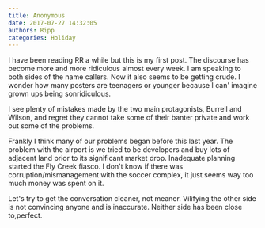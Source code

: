 ```yaml
---
title: Anonymous
date: 2017-07-27 14:32:05
authors: Ripp
categories: Holiday
---
```


 I have been reading RR a while but this is my first post. The discourse has become more and more ridiculous almost every week. I am speaking to both sides of the name callers.
Now it also seems to be getting crude. I wonder how many posters are teenagers or younger because I can' imagine grown ups being sonridiculous.

I see plenty of mistakes made by the two main protagonists, Burrell and Wilson, and regret they cannot take some of their banter private and work out some of the problems.

Frankly I think many of our problems began before this last year. The problem with the airport is we tried to be developers and buy lots of adjacent land prior to its significant market drop. Inadequate planning started the Fly Creek fiasco. I don't know if there was corruption/mismanagement with the soccer complex, it just seems way too much money was spent on it.

Let's try to get the conversation cleaner, not meaner.  Vilifying the other side is not convincing anyone and is inaccurate. Neither side has been close to,perfect.